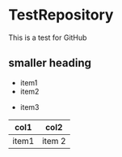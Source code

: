 # TestRepository
This is a test for GitHub

## smaller heading

- item1
- item2
* item3

col1 | col2
---|---
item1 | item 2
